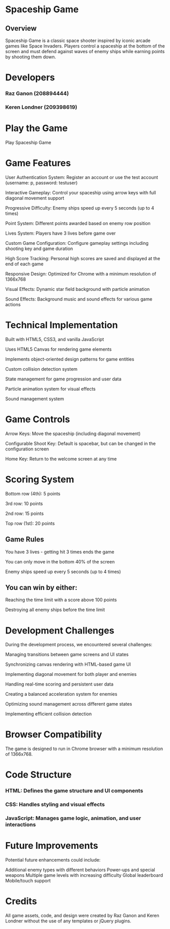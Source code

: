# Spaceship Game
## Overview
Spaceship Game is a classic space shooter inspired by iconic arcade games like Space Invaders. Players control a spaceship at the bottom of the screen and must defend against waves of enemy ships while earning points by shooting them down.

# Developers
### Raz Ganon (208894444)
### Keren Londner (209398619)

# Play the Game

Play Spaceship Game

# Game Features

User Authentication System: Register an account or use the test account (username: p, password: testuser)

Interactive Gameplay: Control your spaceship using arrow keys with full diagonal movement support

Progressive Difficulty: Enemy ships speed up every 5 seconds (up to 4 times)

Point System: Different points awarded based on enemy row position

Lives System: Players have 3 lives before game over

Custom Game Configuration: Configure gameplay settings including shooting key and game duration

High Score Tracking: Personal high scores are saved and displayed at the end of each game

Responsive Design: Optimized for Chrome with a minimum resolution of 1366x768

Visual Effects: Dynamic star field background with particle animation

Sound Effects: Background music and sound effects for various game actions

# Technical Implementation

Built with HTML5, CSS3, and vanilla JavaScript

Uses HTML5 Canvas for rendering game elements

Implements object-oriented design patterns for game entities

Custom collision detection system

State management for game progression and user data

Particle animation system for visual effects

Sound management system

# Game Controls

Arrow Keys: Move the spaceship (including diagonal movement)

Configurable Shoot Key: Default is spacebar, but can be changed in the configuration screen

Home Key: Return to the welcome screen at any time

# Scoring System

Bottom row (4th): 5 points

3rd row: 10 points

2nd row: 15 points

Top row (1st): 20 points

## Game Rules

You have 3 lives - getting hit 3 times ends the game

You can only move in the bottom 40% of the screen

Enemy ships speed up every 5 seconds (up to 4 times)

## You can win by either:

Reaching the time limit with a score above 100 points

Destroying all enemy ships before the time limit



# Development Challenges
During the development process, we encountered several challenges:

Managing transitions between game screens and UI states

Synchronizing canvas rendering with HTML-based game UI

Implementing diagonal movement for both player and enemies

Handling real-time scoring and persistent user data

Creating a balanced acceleration system for enemies

Optimizing sound management across different game states

Implementing efficient collision detection

# Browser Compatibility

The game is designed to run in Chrome browser with a minimum resolution of 1366x768.

# Code Structure
### HTML: Defines the game structure and UI components
### CSS: Handles styling and visual effects
### JavaScript: Manages game logic, animation, and user interactions

# Future Improvements
Potential future enhancements could include:

Additional enemy types with different behaviors
Power-ups and special weapons
Multiple game levels with increasing difficulty
Global leaderboard
Mobile/touch support

# Credits
All game assets, code, and design were created by Raz Ganon and Keren Londner without the use of any templates or jQuery plugins.
